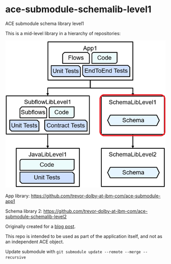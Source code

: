 # ace-submodule-schemalib-level1

ACE submodule schema library level1

This is a mid-level library in a hierarchy of repositories:

![ace-submodule-example-layout](ace-submodule-example-layout.png)

App library: https://github.com/trevor-dolby-at-ibm-com/ace-submodule-app1

Schema library 2: https://github.com/trevor-dolby-at-ibm-com/ace-submodule-schemalib-level2

Originally created for a [blog post](https://community.ibm.com/community/user/integration/blogs/trevor-dolby/2023/04/03/automated-multi-repo-app-connect-enterprise-ace-ba).

This repo is intended to be used as part of the application itself, and not 
as an independent ACE object. 

Update submodule with `git submodule update --remote --merge --recursive`
